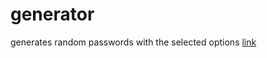 # generator

generates random passwords with the selected options
<a href="https://zelvics.com/gen">link</a>
